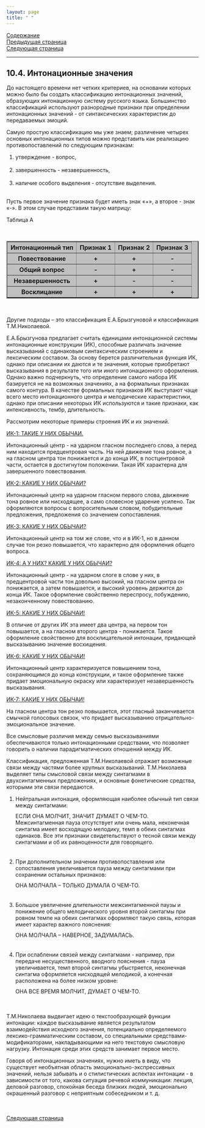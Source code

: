 ```yaml
---
layout: page
title: " "
---
```

<a href="contents.html">Содержание</a><br>
<a href="103.html">Предыдущая страница</a><br>
<a href="105.html">Следующая страница</a>
<hr>

## 10.4. Интонационные значения
До настоящего времени нет четких критериев, на основании которых можно было бы создать 
классификацию интонационных значений, образующих интонационную систему русского языка.
Большинство классификаций используют разнородные признаки при определении 
интонационных значений - от синтаксических характеристик до передаваемых эмоций.


Самую простую классификацию мы уже знаем; различение четырех основных интонационных 
типов можно представить как реализацию противопоставлений по следующим признакам: 

<ol>
<li>утверждение - вопрос,</li><br>
<li>завершенность - незавершенность, </li><br>
<li>наличие особого выделения  - отсутствие выделения.</li><br>
</ol>
Пусть первое значение признака будет иметь знак «+», а второе - знак «-».
В этом случае представим такую матрицу: 


Таблица A

<br>
<table border=2 bgcolor="silver" allign=center>
<tr>
<th> Интонационный тип</th> <th>Признак 1 </th>
<th>Признак 2</th>  <th>Признак 3</th>
</tr>
<th ALIGN=CENTER >Повествование </th><th ALIGN=CENTER >+ </th>
<th ALIGN=CENTER >+</th><th ALIGN=CENTER > -</th>
</tr>
<th ALIGN=CENTER >Общий вопрос</th><th ALIGN=CENTER >-</th>
<th ALIGN=CENTER >+</th><th ALIGN=CENTER > -</th>
</tr>
<tr>
<th ALIGN=CENTER >Незавершенность</th> <th ALIGN=CENTER >+</th>
<th ALIGN=CENTER >-</th><th ALIGN=CENTER >-</th>
</tr>
<tr>
<th ALIGN=CENTER >Восклицание</th> <th ALIGN=CENTER >+</th>
<th ALIGN=CENTER >+</th><th ALIGN=CENTER >+</th>
</tr>
</table>
<br>


Другие подходы – это классификация Е.А.Брызгуновой и классификация Т.М.Николаевой.


Е.А.Брызгунова предлагает считать единицами интонационной системы интонационные 
конструкции (ИК), способные различать значение высказываний с одинаковым синтаксическим 
строением и лексическим составом. За основу берется различительная функция ИК, однако
при описании их даются и те значения, которые приобретают высказывания в результате того
или иного интонационного оформления. Однако важно подчеркнуть, что определение самого
набора ИК базируется не на возможных значениях, а на формальных признаках самого контура.
В качестве формальных признаков ИК выступают чаще всего место интонационного центра и 
мелодические характеристики, однако при описании некоторых ИК используются и такие
признаки, как интенсивность, тембр, длительность.


Рассмотрим некоторые примеры строения ИК и их значений.

<a href="thesis10/Pic/Ik1.html">ИК-1: ТАКИЕ У НИХ ОБЫЧАИ.</a> 

Интонационный центр - на ударном гласном 
последнего слова, а перед ним находится предцентровая часть. На ней движение тона ровное, 
а на гласном центра тон понижается и до конца ИК, в постцентровой части, остается в достигнутом 
положении. Такая ИК характерна для завершенного повествования. 

<a href="thesis10/Pic/Ik2.html">ИК-2: КАКИЕ У НИХ ОБЫЧАИ?</a> 

Интонационный центр на ударном гласном 
первого слова, движение тона ровное или нисходящее, а само словесное ударение усилено. 
Так оформляются вопросы с вопросительным словом, побудительные предложения, 
предложения со значением сопоставления.

<a href="thesis10/Pic/Ik3.html">ИК-3: КАКИЕ У НИХ ОБЫЧАИ?</a> 

Интонационный центр на том же слове, 
что и в ИК-1, но в данном случае тон резко повышается, что характерно для оформления 
общего вопроса.

<a href="thesis10/Pic/Ik4.html">ИК-4: А У НИХ? КАКИЕ У НИХ ОБЫЧАИ?</a> 

Интонационный центр -
на ударном слоге в слове у них, в предцентровой части тон довольно высокий, на гласном 
центра он понижается, а затем повышается, и высокий уровень держится до конца ИК. 
Такое оформление свойственно переспросу, побуждению, незаконченному повествованию.

<a href="thesis10/Pic/Ik5.html">ИК-5: КАКИЕ У НИХ ОБЫЧАИ!</a> 

В отличие от других ИК эта имеет два
центра, на первом тон повышается, а на гласном второго центра - понижается. Такое 
оформление свойственно для восклицательной интонации, придающей высказыванию 
значение восхищения.

<a href="thesis10/Pic/Ik6.html">ИК-6: КАКИЕ У НИХ ОБЫЧАИ!</a> 

Интонационный центр характеризуется
повышением тона, сохраняющимся до конца конструкции, и такое оформление также придает
эмоциональную окраску или характеризует незавершенность высказывания.

<a href="thesis10/Pic/Ik7.html">ИК-7: КАКИЕ У НИХ ОБЫЧАИ!</a> 

На гласном центра тон резко повышается, 
этот гласный заканчивается смычкой голосовых связок, что придает высказыванию 
отрицательно-эмоциональное значение.



Все смысловые различия между семью высказываниями обеспечиваются только 
интонационными средствами, что позволяет говорить о наличии парадигматических 
отношений между ИК.


Классификация, предложенная Т.М.Николаевой отражает возможные связи между частями
более крупных высказываний. Т.М.Николаева выделяет типы смысловой связи между 
синтагмами в двухсинтагменных предложениях, и основные фонетические средства, 
которыми эти связи передаются.

<ol>
<li>Нейтральная интонация, оформляющая наиболее обычный тип связи между синтагмами: <br>
ЕСЛИ ОНА МОЛЧИТ, ЗНАЧИТ ДУМАЕТ О ЧЕМ-ТО.
<embed src="thesis10/Sound/Double1.wav" 
width=25 height=25 controls="smallconsole" autostart="false"><br>
Межсинтагменная пауза отсутствует или очень мала, неконечная синтагма имеет восходящую мелодику, 
темп в обеих 
синтагмах одинаков. Все эти признаки свидетельствуют о тесной связи между синтагмами и 
об их равноценности для говорящего.</li><br><br>
<li>При дополнительном значении противопоставления или сопоставления увеличивается 
пауза между синтагмами при сохранении остальных признаков: <br>
ОНА МОЛЧАЛА – ТОЛЬКО
ДУМАЛА О ЧЕМ-ТО.
<embed src="thesis10/Sound/Double2.wav" 
width=25 height=25 controls="smallconsole" autostart="false"></li><br><br>
<li>Большое увеличение длительности межсинтагменной паузы и понижение общего 
мелодического уровня второй синтагмы при ровном темпе на обеих синтагмах оформляют 
такую связь, которая имеет характер важного пояснения:
<br> ОНА МОЛЧАЛА – НАВЕРНОЕ, 
ЗАДУМАЛАСЬ.
<embed src="thesis10/Sound/Double3.wav" 
width=25 height=25 controls="smallconsole" autostart="false"></li><br><br>
<li>При ослаблении связей между синтагмами - например, при передаче несущественного, 
вводного пояснения - пауза увеличивается, темп второй синтагмы убыстряется, неконечная 
синтагма оформляется нисходящей мелодикой, а конечная расположена на более низком уровне:<br> 
ОНА ВСЕ ВРЕМЯ МОЛЧИТ, ДУМАЕТ О ЧЕМ-ТО.
<embed src="thesis10/Sound/Double4.wav" 
width=25 height=25 controls="smallconsole" autostart="false"></li><br><br>
</ol>

Т.М.Николаева выдвигает идею о текстообразующей функции интонации: каждое высказывание 
является результатом взаимодействия исходного значения, потенциально определяемого 
лексико-грамматическим составом, со специальными средствами-модификаторами, 
накладывающими на него текстовую смысловую нагрузку. Интонация среди этих средств 
занимает первое место.


Говоря об интонационных значениях, нужно иметь в виду, что существует необъятная область
эмоционально-экспрессивных значений, нельзя забывать и о стилистических аспектах 
интонации - в зависимости от того, какова ситуация речевой коммуникации: лекция, деловой 
разговор, спокойная беседа близких людей, эмоционально окрашенный разговор с неприятным 
собеседником и т. д.

<br><br>
<a href="105.html">Следующая страница</a>
